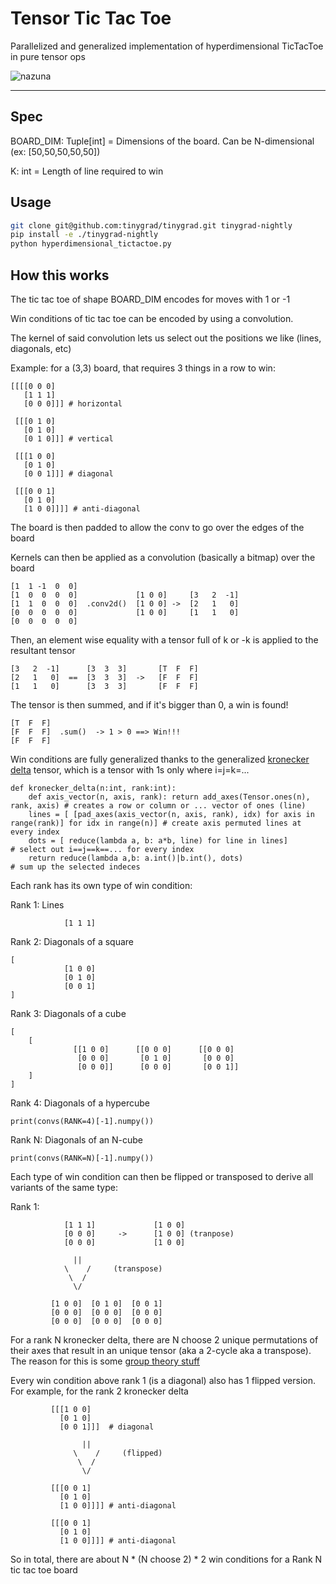 # Tensor Tic Tac Toe

Parallelized and generalized implementation of hyperdimensional TicTacToe in pure tensor ops

![nazuna](extras/cube.png)

--- 

## Spec

BOARD_DIM: Tuple[int] = Dimensions of the board. Can be N-dimensional (ex: [50,50,50,50,50])

K: int = Length of line required to win

## Usage

```bash
git clone git@github.com:tinygrad/tinygrad.git tinygrad-nightly
pip install -e ./tinygrad-nightly
python hyperdimensional_tictactoe.py
```

## How this works

The tic tac toe of shape BOARD_DIM encodes for moves with 1 or -1

Win conditions of tic tac toe can be encoded by using a convolution.

The kernel of said convolution lets us select out the positions we like (lines, diagonals, etc)

Example: for a (3,3) board, that requires 3 things in a row to win:

```
[[[[0 0 0] 
   [1 1 1]
   [0 0 0]]] # horizontal

 [[[0 1 0]
   [0 1 0]
   [0 1 0]]] # vertical

 [[[1 0 0]
   [0 1 0]
   [0 0 1]]] # diagonal

 [[[0 0 1]
   [0 1 0]
   [1 0 0]]]] # anti-diagonal
```

The board is then padded to allow the conv to go over the edges of the board

Kernels can then be applied as a convolution (basically a bitmap) over the board
```
[1  1 -1  0  0]
[1  0  0  0  0]             [1 0 0]     [3   2  -1] 
[1  1  0  0  0]  .conv2d()  [1 0 0] ->  [2   1   0]
[0  0  0  0  0]             [1 0 0]     [1   1   0]
[0  0  0  0  0]
```

Then, an element wise equality with a tensor full of k or -k is applied to the resultant tensor
```
[3   2  -1]      [3  3  3]       [T  F  F]
[2   1   0]  ==  [3  3  3]  ->   [F  F  F]
[1   1   0]      [3  3  3]       [F  F  F]
```

The tensor is then summed, and if it's bigger than 0, a win is found! 
```
[T  F  F]
[F  F  F]  .sum()  -> 1 > 0 ==> Win!!!
[F  F  F]
```

Win conditions are fully generalized thanks to the generalized [kronecker delta](https://en.wikipedia.org/wiki/Kronecker_delta) tensor, which is a tensor with 1s only where i=j=k=...
```
def kronecker_delta(n:int, rank:int):
    def axis_vector(n, axis, rank): return add_axes(Tensor.ones(n), rank, axis) # creates a row or column or ... vector of ones (line)
    lines = [ [pad_axes(axis_vector(n, axis, rank), idx) for axis in range(rank)] for idx in range(n)] # create axis permuted lines at every index
    dots = [ reduce(lambda a, b: a*b, line) for line in lines]                                         # select out i==j==k==... for every index
    return reduce(lambda a,b: a.int()|b.int(), dots)                                                   # sum up the selected indeces
```


Each rank has its own type of win condition:

Rank 1: Lines

```
            [1 1 1]
```

Rank 2: Diagonals of a square
```
[
            [1 0 0]
            [0 1 0]
            [0 0 1]
]
```


Rank 3: Diagonals of a cube
```
[
    [
              [[1 0 0]      [[0 0 0]      [[0 0 0]
               [0 0 0]       [0 1 0]       [0 0 0]
               [0 0 0]]      [0 0 0]       [0 0 1]]
    ]
]
```


Rank 4: Diagonals of a hypercube
```
print(convs(RANK=4)[-1].numpy())
```

Rank N: Diagonals of an N-cube
```
print(convs(RANK=N)[-1].numpy())
```


Each type of win condition can then be flipped or transposed to derive all variants of the same type:

Rank 1:
```
            [1 1 1]             [1 0 0]
            [0 0 0]     ->      [1 0 0] (tranpose)
            [0 0 0]             [1 0 0]

              ||
            \    /     (transpose)
             \  /      
              \/

         [1 0 0]  [0 1 0]  [0 0 1]
         [0 0 0]  [0 0 0]  [0 0 0]
         [0 0 0]  [0 0 0]  [0 0 0]
```
For a rank N kronecker delta, there are N choose 2 unique permutations of their axes that result in an unique tensor (aka a 2-cycle aka a transpose). The reason for this is some [group theory stuff](https://en.wikipedia.org/wiki/Symmetric_tensor)


Every win condition above rank 1 (is a diagonal) also has 1 flipped version. For example, for the rank 2 kronecker delta
```
         [[[1 0 0]
           [0 1 0]
           [0 0 1]]]  # diagonal

                ||
              \    /     (flipped)
               \  /      
                \/

         [[[0 0 1]
           [0 1 0]
           [1 0 0]]]] # anti-diagonal

         [[[0 0 1]
           [0 1 0]
           [1 0 0]]]] # anti-diagonal
```


So in total, there are about N * (N choose 2) * 2 win conditions for a Rank N tic tac toe board
